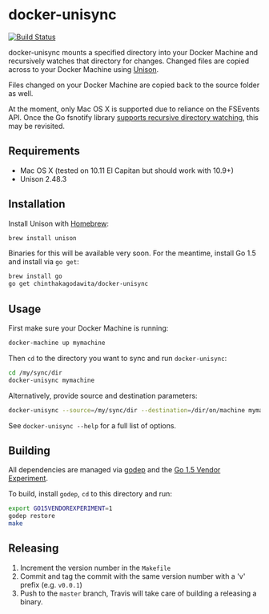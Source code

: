 # docker-unisync
[![Build Status](https://travis-ci.org/chinthakagodawita/docker-unisync.svg?branch=master)](https://travis-ci.org/chinthakagodawita/docker-unisync)

docker-unisync mounts a specified directory into your Docker Machine and recursively watches that directory for changes. Changed files are copied across to your Docker Machine using [Unison](https://www.cis.upenn.edu/~bcpierce/unison/).

Files changed on your Docker Machine are copied back to the source folder as well.

At the moment, only Mac OS X is supported due to reliance on the FSEvents API. Once the Go fsnotify library [supports recursive directory watching](https://github.com/go-fsnotify/fsnotify/issues/18), this may be revisited.

## Requirements

* Mac OS X (tested on 10.11 El Capitan but should work with 10.9+)
* Unison 2.48.3

## Installation

Install Unison with [Homebrew](http://brew.sh):

```bash
brew install unison
```

Binaries for this will be available very soon. For the meantime, install Go 1.5 and install via `go get`:

```bash
brew install go
go get chinthakagodawita/docker-unisync
```

## Usage
First make sure your Docker Machine is running:

```bash
docker-machine up mymachine
```

Then `cd` to the directory you want to sync and run `docker-unisync`:

```bash
cd /my/sync/dir
docker-unisync mymachine
```

Alternatively, provide source and destination parameters:

```bash
docker-unisync --source=/my/sync/dir --destination=/dir/on/machine mymachine
```

See `docker-unisync --help` for a full list of options.

## Building

All dependencies are managed via [godep](https://github.com/tools/godep) and the [Go 1.5 Vendor Experiment](https://golang.org/s/go15vendor).

To build, install `godep`, `cd` to this directory and run:

```bash
export GO15VENDOREXPERIMENT=1
godep restore
make
```

## Releasing

1. Increment the version number in the `Makefile`
2. Commit and tag the commit with the same version number with a 'v' prefix (e.g. `v0.0.1`)
3. Push to the `master` branch, Travis will take care of building a releasing a binary.
